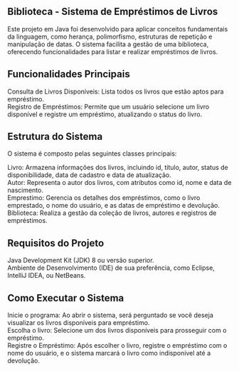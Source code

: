 ## Biblioteca - Sistema de Empréstimos de Livros

Este projeto em Java foi desenvolvido para aplicar conceitos fundamentais da linguagem, como herança, polimorfismo, estruturas de repetição e manipulação de datas. O sistema facilita a gestão de uma biblioteca, oferecendo funcionalidades para listar e realizar empréstimos de livros.

## Funcionalidades Principais

Consulta de Livros Disponíveis: Lista todos os livros que estão aptos para empréstimo. <br>
Registro de Empréstimos: Permite que um usuário selecione um livro disponível e registre um empréstimo, atualizando o status do livro.

## Estrutura do Sistema

O sistema é composto pelas seguintes classes principais:

Livro: Armazena informações dos livros, incluindo id, título, autor, status de disponibilidade, data de cadastro e data de atualização. <br>
Autor: Representa o autor dos livros, com atributos como id, nome e data de nascimento. <br>
Emprestimo: Gerencia os detalhes dos empréstimos, como o livro emprestado, o nome do usuário, e as datas de empréstimo e devolução. <br>
Biblioteca: Realiza a gestão da coleção de livros, autores e registros de empréstimos.

## Requisitos do Projeto
Java Development Kit (JDK) 8 ou versão superior. <br>
Ambiente de Desenvolvimento (IDE) de sua preferência, como Eclipse, IntelliJ IDEA, ou NetBeans.

## Como Executar o Sistema
Inicie o programa: Ao abrir o sistema, será perguntado se você deseja visualizar os livros disponíveis para empréstimo. <br>
Escolha o livro: Selecione um dos livros disponíveis para prosseguir com o empréstimo. <br>
Registre o Empréstimo: Após escolher o livro, registre o empréstimo com o nome do usuário, e o sistema marcará o livro como indisponível até a devolução.
